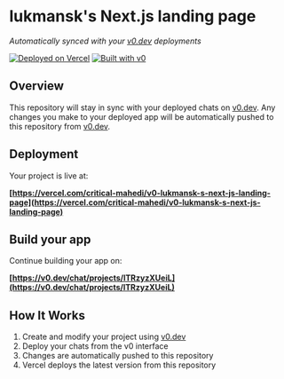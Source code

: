 # lukmansk's Next.js landing page

*Automatically synced with your [v0.dev](https://v0.dev) deployments*

[![Deployed on Vercel](https://img.shields.io/badge/Deployed%20on-Vercel-black?style=for-the-badge&logo=vercel)](https://vercel.com/critical-mahedi/v0-lukmansk-s-next-js-landing-page)
[![Built with v0](https://img.shields.io/badge/Built%20with-v0.dev-black?style=for-the-badge)](https://v0.dev/chat/projects/lTRzyzXUeiL)

## Overview

This repository will stay in sync with your deployed chats on [v0.dev](https://v0.dev).
Any changes you make to your deployed app will be automatically pushed to this repository from [v0.dev](https://v0.dev).

## Deployment

Your project is live at:

**[https://vercel.com/critical-mahedi/v0-lukmansk-s-next-js-landing-page](https://vercel.com/critical-mahedi/v0-lukmansk-s-next-js-landing-page)**

## Build your app

Continue building your app on:

**[https://v0.dev/chat/projects/lTRzyzXUeiL](https://v0.dev/chat/projects/lTRzyzXUeiL)**

## How It Works

1. Create and modify your project using [v0.dev](https://v0.dev)
2. Deploy your chats from the v0 interface
3. Changes are automatically pushed to this repository
4. Vercel deploys the latest version from this repository